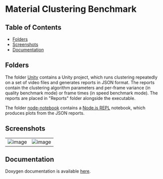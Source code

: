 # Material Clustering Benchmark

## Table of Contents

* [Folders](#folders)
* [Screenshots](#screenshots)
* [Documentation](#documentation)

## Folders

The folder [Unity](./Unity) contains a Unity project, which runs clustering repeatedly on a set of video files and generates reports in JSON format. The reports contain the clustering algorithm parameters and per-frame variance (in quality benchmark mode) or frame times (in speed benchmark mode). The reports are placed in "Reports" folder alongside the executable.

The folder [node-notebook](./node-notebook) contains a [Node.js REPL](https://marketplace.visualstudio.com/items?itemName=donjayamanne.typescript-notebook) notebook, which produces plots from the JSON reports.

## Screenshots

|||
|----|----|
|![image](https://user-images.githubusercontent.com/36504423/202903483-30bd083e-47a2-4807-b110-6ff55ac4fd54.png)|![image](https://user-images.githubusercontent.com/36504423/202903522-867759d3-dee4-497d-9b4b-b85498e26813.png)|

## Documentation

Doxygen documentation is available [here](https://kosrud.github.io/Material-Clustering-Benchmark/html).
